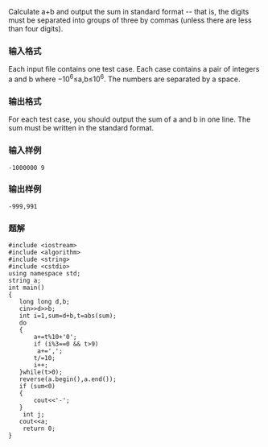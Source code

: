 Calculate a+b and output the sum in standard format -- that is, the digits must be separated into groups of three by commas (unless there are less than four digits).
### 输入格式
Each input file contains one test case. Each case contains a pair of integers a and b where −10<sup>6</sup>≤a,b≤10<sup>6</sup>. The numbers are separated by a space.
### 输出格式
For each test case, you should output the sum of a and b in one line. The sum must be written in the standard format.
### 输入样例
```
-1000000 9
```
### 输出样例
```
-999,991
```

### 题解
```
#include <iostream>
#include <algorithm>
#include <string>
#include <cstdio>
using namespace std;
string a;
int main()
{
   long long d,b;
   cin>>d>>b;
   int i=1,sum=d+b,t=abs(sum);
   do
   {
       a+=t%10+'0';
       if (i%3==0 && t>9)
        a+=',';
       t/=10;
       i++;
   }while(t>0);
   reverse(a.begin(),a.end());
   if (sum<0)
   {
       cout<<'-';
   }
    int j;
   cout<<a;
    return 0;
}
```
